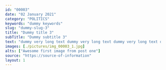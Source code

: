 ```yaml
---
id: "00003"
date: "02 January 2021"
category: "POLITICS"
keywords: "dummy keywords"
slug: "dummy-slug-3"
title: "Dummy title 3"
subTitle: "Dummy subtitle 3"
text: "dummy very long text dummy very long text dummy very long text dummy very long text dummy very long text dummy very long text dummy very long text dummy very long text dummy very long text dummy very long text dummy very long text dummy very long text "
images: [./pictures/img_00003_1.jpg]
alts: ["Awesome first image from post one"]
source: "https://source-of-information"
layout: 1
---
```

